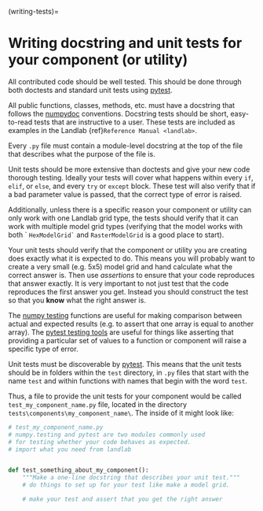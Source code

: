 (writing-tests)=

# Writing docstring and unit tests for your component (or utility)

All contributed code should be well tested. This should be done through both
doctests and standard unit tests using [pytest](https://docs.pytest.org/en/latest/).

All public functions, classes, methods, etc. must have a docstring that follows
the [numpydoc](https://numpydoc.readthedocs.io/en/latest/format.html)
conventions. Docstring tests should be short, easy-to-read tests that are
instructive to a user. These tests are included as examples in the Landlab
{ref}`Reference Manual <landlab>`.

Every `.py` file must contain a module-level docstring at the top of the file
that describes what the purpose of the file is.

Unit tests should be more extensive than doctests and give your new code
thorough testing. Ideally your tests will cover what happens within every
`if`, `elif`, or `else`, and every `try` or `except` block. These
test will also verify that if a bad parameter value is passed, that the correct
type of error is raised.

Additionally, unless there is a specific reason your component or utility can
only work with one Landlab grid type, the tests should verify that it can work
with multiple model grid types (verifying that the model works with both \`
`` HexModelGrid` `` and `RasterModelGrid` is a good place to start).

Your unit tests should verify that the component or utility you are creating
does exactly what it is expected to do. This means you will probably want to
create a very small (e.g. 5x5) model grid and hand calculate what the correct
answer is. Then use *assertions* to ensure that your code reproduces that
answer exactly. It is very important to not just test that the code reproduces
the first answer you get. Instead you should construct the test so that you
**know** what the right answer is.

The [numpy testing](https://docs.scipy.org/doc/numpy-1.13.0/reference/routines.testing.html)
functions are useful for making comparison between actual and expected results
(e.g. to assert that one array is equal to another array). The
[pytest testing tools](https://docs.pytest.org/en/latest/assert.html) are
useful for things like asserting that providing a particular set of values to
a function or component will raise a specific type of error.

Unit tests must be discoverable by [pytest](https://docs.pytest.org/en/latest/).
This means that the unit tests should be in folders within the `test`
directory, in `.py` files that start with the name `test`
and within functions with names that begin with the word `test`.

Thus, a file to provide the unit tests for your component would be called
`test_my_component_name.py` file, located in the directory
`tests\components\my_component_name\`. The inside of it might look like:

```python
# test_my_component_name.py
# numpy.testing and pytest are two modules commonly used
# for testing whether your code behaves as expected.
# import what you need from landlab


def test_something_about_my_component():
    """Make a one-line docstring that describes your unit test."""
    # do things to set up for your test like make a model grid.

    # make your test and assert that you get the right answer
```
